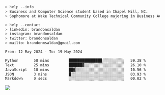 ````bash
> help --info
> Business and Computer Science student based in Chapel Hill, NC.
> Sophomore at Wake Technical Community College majoring in Business Administration.
````

````bash
> help --contact
> linkedin: brandonsaldan
> instagram: brandonsaldan
> twitter: brandonsaldan
> mailto: brandonmsaldan@gmail.com
````

<!--START_SECTION:waka-->

```txt
From: 12 May 2024 - To: 19 May 2024

Python       58 mins         ███████████████░░░░░░░░░░   59.38 %
Text         25 mins         ██████▓░░░░░░░░░░░░░░░░░░   26.10 %
JavaScript   10 mins         ██▓░░░░░░░░░░░░░░░░░░░░░░   10.56 %
JSON         3 mins          █░░░░░░░░░░░░░░░░░░░░░░░░   03.93 %
Markdown     0 secs          ░░░░░░░░░░░░░░░░░░░░░░░░░   00.02 %
```

<!--END_SECTION:waka-->

![](https://komarev.com/ghpvc/?username=brandonsaldan&color=6A8AFF)
